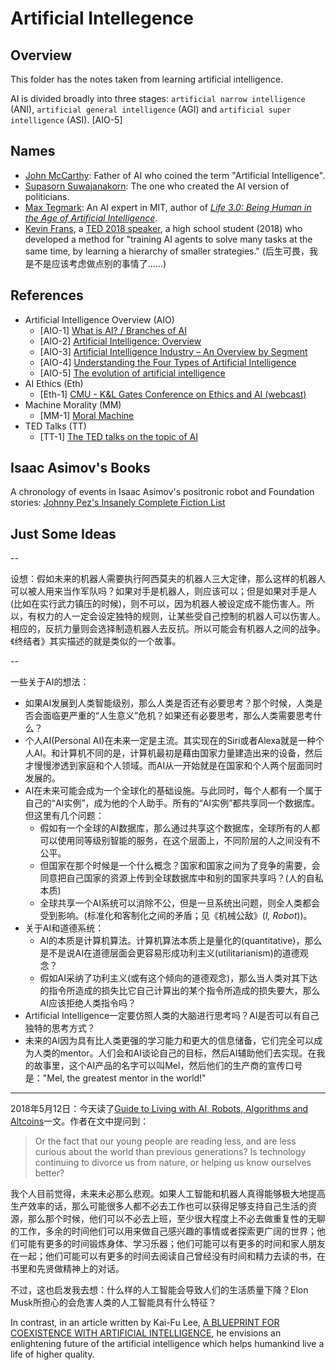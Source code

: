 # Artificial Intellegence

## Overview

This folder has the notes taken from learning artificial intelligence.

AI is divided broadly into three stages: `artificial narrow intelligence` (ANI), `artificial general intelligence` (AGI) and `artificial super intelligence` (ASI). [AIO-5]

## Names

- [John McCarthy](http://jmc.stanford.edu/index.html): Father of AI who coined the term "Artificial Intelligence".
- [Supasorn Suwajanakorn](http://www.supasorn.com/): The one who created the AI version of politicians.
- [Max Tegmark](http://space.mit.edu/home/tegmark/): An AI expert in MIT, author of [_Life 3.0: Being Human in the Age of Artificial Intelligence_](https://www.amazon.com/Life-3-0-Being-Artificial-Intelligence/dp/1101946598).
- [Kevin Frans](http://kvfrans.com/), a [TED 2018 speaker](https://ted2018.ted.com/speakers#kevin-frans), a high school student (2018) who developed a method for "training AI agents to solve many tasks at the same time, by learning a hierarchy of smaller strategies." (后生可畏，我是不是应该考虑做点别的事情了……)

## References

- Artificial Intelligence Overview (AIO)
  - [AIO-1] [What is AI? / Branches of AI](http://jmc.stanford.edu/artificial-intelligence/what-is-ai/branches-of-ai.html)
  - [AIO-2] [Artificial Intelligence: Overview](http://www.hutter1.net/ai/sintro2ai.pdf)
  - [AIO-3] [Artificial Intelligence Industry – An Overview by Segment](https://www.techemergence.com/artificial-intelligence-industry-an-overview-by-segment/)
  - [AIO-4] [Understanding the Four Types of Artificial Intelligence](http://www.govtech.com/computing/Understanding-the-Four-Types-of-Artificial-Intelligence.html)
  - [AIO-5] [The evolution of artificial intelligence](https://www.ubs.com/microsites/artificial-intelligence/en/new-dawn.html)
- AI Ethics (Eth)
  - [Eth-1] [CMU - K&L Gates Conference on Ethics and AI (webcast)](https://www.cmu.edu/ethics-ai/agenda/webcast.html)
- Machine Morality (MM)
  - [MM-1] [Moral Machine](http://moralmachine.mit.edu/)
- TED Talks (TT)
  - [TT-1] [The TED talks on the topic of AI](https://www.ted.com/topics/ai)

## Isaac Asimov's Books

A chronology of events in Isaac Asimov's positronic robot and Foundation stories: [Johnny Pez's Insanely Complete Fiction List](http://www.asimovonline.com/oldsite/insane_list.html)

## Just Some Ideas

--

设想：假如未来的机器人需要执行阿西莫夫的机器人三大定律，那么这样的机器人可以被人用来当作军队吗？如果对手是机器人，则应该可以；但是如果对手是人(比如在实行武力镇压的时候)，则不可以，因为机器人被设定成不能伤害人。所以，有权力的人一定会设定独特的规则，让某些受自己控制的机器人可以伤害人。相应的，反抗力量则会选择制造机器人去反抗。所以可能会有机器人之间的战争。《终结者》其实描述的就是类似的一个故事。

--

一些关于AI的想法：

- 如果AI发展到人类智能级别，那么人类是否还有必要思考？那个时候，人类是否会面临更严重的“人生意义”危机？如果还有必要思考，那么人类需要思考什么？
- 个人AI(Personal AI)在未来一定是主流。其实现在的Siri或者Alexa就是一种个人AI。和计算机不同的是，计算机最初是藉由国家力量建造出来的设备，然后才慢慢渗透到家庭和个人领域。而AI从一开始就是在国家和个人两个层面同时发展的。
- AI在未来可能会成为一个全球化的基础设施。与此同时，每个人都有一个属于自己的“AI实例”，成为他的个人助手。所有的“AI实例”都共享同一个数据库。但这里有几个问题：
  - 假如有一个全球的AI数据库，那么通过共享这个数据库，全球所有的人都可以使用同等级别智能的服务，在这个层面上，不同阶层的人之间没有不公平。
  - 但国家在那个时候是一个什么概念？国家和国家之间为了竞争的需要，会同意把自己国家的资源上传到全球数据库中和别的国家共享吗？(人的自私本质)
  - 全球共享一个AI系统可以消除不公，但是一旦系统出问题，则全人类都会受到影响。(标准化和客制化之间的矛盾；见《机械公敌》(_I, Robot_))。
- 关于AI和道德系统：
  - AI的本质是计算机算法。计算机算法本质上是量化的(quantitative)，那么是不是说AI在道德层面会更容易形成功利主义(utilitarianism)的道德观念？
  - 假如AI采纳了功利主义(或有这个倾向的道德观念)，那么当人类对其下达的指令所造成的损失比它自己计算出的某个指令所造成的损失要大，那么AI应该拒绝人类指令吗？
- Artificial Intelligence一定要仿照人类的大脑进行思考吗？AI是否可以有自己独特的思考方式？
- 未来的AI因为具有比人类更强的学习能力和更大的信息储备，它们完全可以成为人类的mentor。人们会和AI谈论自己的目标，然后AI辅助他们去实现。在我的故事里，这个AI产品的名字可以叫Mel，然后他们的生产商的宣传口号是："Mel, the greatest mentor in the world!"

---

2018年5月12日：今天读了[Guide to Living with AI, Robots, Algorithms and Altcoins](https://medium.com/futuresin/guide-to-living-with-ai-robots-algorithms-and-altcoins-5d1561f4cf32)一文。作者在文中提问到：

> Or the fact that our young people are reading less, and are less curious about the world than previous generations? Is technology continuing to divorce us from nature, or helping us know ourselves better?

我个人目前觉得，未来未必那么悲观。如果人工智能和机器人真得能够极大地提高生产效率的话，那么可能很多人都不必去工作也可以获得足够支持自己生活的资源，那么那个时候，他们可以不必去上班，至少很大程度上不必去做重复性的无聊的工作，多余的时间他们可以用来做自己感兴趣的事情或者探索更广阔的世界；他们可能有更多的时间锻炼身体、学习乐器；他们可能可以有更多的时间和家人朋友在一起；他们可能可以有更多的时间去阅读自己曾经没有时间和精力去读的书，在书里和先贤做精神上的对话。

不过，这也启发我去想：什么样的人工智能会导致人们的生活质量下降？Elon Musk所担心的会危害人类的人工智能具有什么特征？

In contrast, in an article written by Kai-Fu Lee, [A BLUEPRINT FOR COEXISTENCE WITH ARTIFICIAL INTELLIGENCE](https://www.wired.com/story/a-blueprint-for-coexistence-with-artificial-intelligence/), he envisions an enlightening future of the artificial intelligence which helps humankind live a life of higher quality.
